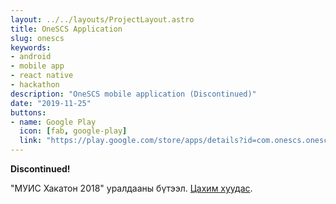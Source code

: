 ```yaml
---
layout: ../../layouts/ProjectLayout.astro
title: OneSCS Application
slug: onescs
keywords: 
- android
- mobile app
- react native
- hackathon
description: "OneSCS mobile application (Discontinued)"
date: "2019-11-25"
buttons:
- name: Google Play
  icon: [fab, google-play]
  link: "https://play.google.com/store/apps/details?id=com.onescs.onescs"
---
```


**Discontinued!**

"МУИС Хакатон 2018" уралдааны бүтээл. [Цахим хуудас](https://one-scs.com/).
